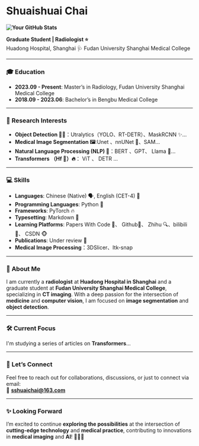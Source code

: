 #  **Shuaishuai Chai** 

**![Your GitHub Stats](https://github-readme-stats.vercel.app/api?username=sshuaichai&show_icons=true&theme=transparent&hide_rank=true)**

**Graduate Student | Radiologist ⭐️**  
Huadong Hospital, Shanghai 🩺 
Fudan University Shanghai Medical College

---

### 🎓 **Education**
- **2023.09 - Present**: Master’s in Radiology, Fudan University Shanghai Medical College
- **2018.09 - 2023.06**:  Bachelor’s in Bengbu Medical College

---

### 🔬 **Research Interests**
- **Object Detection 🕵️‍♂️**：Utralytics（YOLO、RT-DETR）、MaskRCNN ✨...
- **Medical Image Segmentation 🖼️**:Unet 、nnUNet 🎃、SAM...
- **Natural Language Processing (NLP) 🤖**：BERT 、GPT、 Llama 🦙...
- **Transformers （Hf 🤗）🔥**： ViT 、 DETR ...
---

### 💻 **Skills**
- **Languages**: Chinese (Native) 🗣️, English (CET-4) 📘
- **Programming Languages**: Python 🐍 
- **Frameworks**: PyTorch 🔥
- **Typesetting**: Markdown 📝 
- **Learning Platforms**: Papers With Code 🌟、 Github🌟、 Zhihu 🔍、bilibili 🌟、 CSDN 🐵
- **Publications**: Under review 📄
- **Medical Image Processing**：3DSlicer、Itk-snap
---

### 🌟 **About Me**

I am currently a **radiologist** at **Huadong Hospital in Shanghai** and a graduate student at **Fudan University Shanghai Medical College**, specializing in **CT imaging**. With a deep passion for the intersection of **medicine** and **computer vision**, I am focused on **image segmentation** and **object detection**. 

---

### 🛠️ **Current Focus**

I'm studying a series of articles on **Transformers**...

---

### 📧 **Let’s Connect**
Feel free to reach out for collaborations, discussions, or just to connect via email:  
📩 **sshuaichai@163.com**

---

### ✨ **Looking Forward**
I’m excited to continue **exploring the possibilities** at the intersection of **cutting-edge technology** and **medical practice**, contributing to innovations in **medical imaging** and **AI**! 🚀🚀🚀

